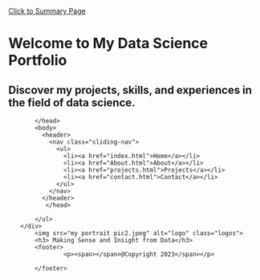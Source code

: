 
<!DOCTYPE html>
<html lang="en">

<head>
    <meta charset="UTF-8">
    <meta name="viewport" content="width=device-width, initial-scale=1.0">
    <meta http-equiv="X-UA-Compatible" content="ie=edge">
    <title>Welcome to My Data Science Portfolio</title>
    <link rel="stylesheet" href="styles.css">
    <link rel="stylesheet" type="text/css" href="bootstrap.min.css">
   
 
</head>
<a href="portfolioCodes.html">
    Click to Summary Page
</a>
<body>
    <h1>Welcome to My Data Science Portfolio</h1>
    <h2>Discover my projects, skills, and experiences in the field of data science.</h2>
    <div class=main-nav>
        <ul class="nav">
           
        </head>
        <body>
          <header>
            <nav class="sliding-nav">
              <ul>
                <li><a href="index.html">Home</a></li>
                <li><a href="About.html">About</a></li>
                <li><a href="projects.html">Projects</a></li>
                <li><a href="contact.html">Contact</a></li>
              </ul>
            </nav>
          </header>
           </head>

        </ul>
    </div>
        <img src="my portrait pic2.jpeg" alt="logo" class="logos">
        <h3> Making Sense and Insight from Data</h3>
        <footer>
                <p><span></span>@Copyright 2023</span></p>
       
        </footer>

       

</body>

</html>
